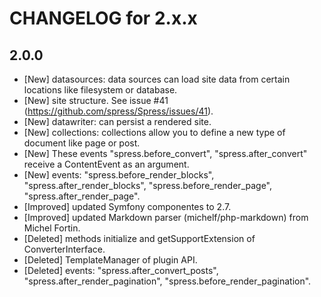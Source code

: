 CHANGELOG for 2.x.x
===================

## 2.0.0
* [New] datasources: data sources can load site data from certain locations like filesystem or database.
* [New] site structure. See issue #41 (https://github.com/spress/Spress/issues/41).
* [New] datawriter: can persist a rendered site.
* [New] collections: collections allow you to define a new type of document like page or post.
* [New] These events "spress.before_convert", "spress.after_convert" receive a ContentEvent as an argument.
* [New] events: "spress.before_render_blocks", "spress.after_render_blocks", "spress.before_render_page", "spress.after_render_page".
* [Improved] updated Symfony componentes to 2.7.
* [Improved] updated Markdown parser (michelf/php-markdown) from Michel Fortin.
* [Deleted] methods initialize and getSupportExtension of ConverterInterface.
* [Deleted] TemplateManager of plugin API.
* [Deleted] events: "spress.after_convert_posts", "spress.after_render_pagination", "spress.before_render_pagination".
